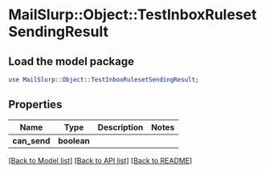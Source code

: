 # MailSlurp::Object::TestInboxRulesetSendingResult

## Load the model package
```perl
use MailSlurp::Object::TestInboxRulesetSendingResult;
```

## Properties
Name | Type | Description | Notes
------------ | ------------- | ------------- | -------------
**can_send** | **boolean** |  | 

[[Back to Model list]](../README#documentation-for-models) [[Back to API list]](../README#documentation-for-api-endpoints) [[Back to README]](../README)


